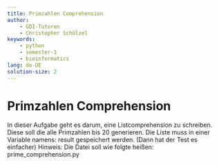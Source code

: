 ```yaml
---
title: Primzahlen Comprehension
author:
    - GDI-Tutoren
    - Christopher Schölzel
keywords:
    - python
    - semester-1
    - bioinformatics
lang: de-DE
solution-size: 2
---
```


# Primzahlen Comprehension

In dieser Aufgabe geht es darum, eine Listcomprehension zu schreiben.
Diese soll die alle Primzahlen bis 20 generieren. 
Die Liste muss in einer Variable namens: result gespeichert werden. (Dann hat der Test es einfacher)
Hinweis: Die Datei soll wie folgte heißen: prime_comprehension.py